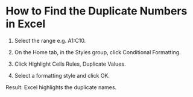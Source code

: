 
# How to Find the Duplicate Numbers in Excel

1. Select the range e.g. A1:C10. 


2. On the Home tab, in the Styles group, click Conditional Formatting.


3. Click Highlight Cells Rules, Duplicate Values.


4. Select a formatting style and click OK.


Result: Excel highlights the duplicate names.
